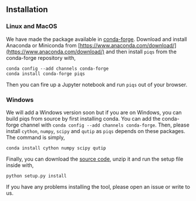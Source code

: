## Installation
### Linux and MacOS
We have made the package available in [conda-forge](https://conda-forge.org/). Download and install Anaconda or Miniconda from [https://www.anaconda.com/download/](https://www.anaconda.com/download/) and then install `piqs` from the conda-forge repository with,
```
conda config --add channels conda-forge
conda install conda-forge piqs
```
Then you can fire up a Jupyter notebook and run `piqs` out of your browser.

### Windows
We will add a Windows version soon but if you are on Windows, you can build piqs from source by first installing conda. You can add the conda-forge channel with `conda config --add channels conda-forge`. Then, please install `cython`, `numpy`, `scipy` and `qutip` as `piqs` depends on these packages. The command is simply,

```conda install cython numpy scipy qutip```

Finally, you can download the [source code](https://github.com/nathanshammah/piqs/archive/v1.2.tar.gz), unzip it and run the setup file inside with,
```
python setup.py install
```
If you have any problems installing the tool, please open an issue or write to us.